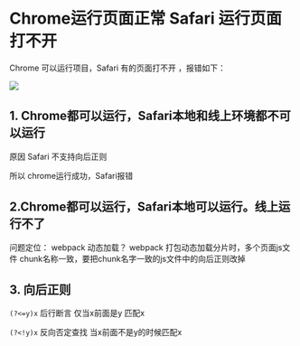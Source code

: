 # Chrome运行页面正常 Safari 运行页面打不开

Chrome 可以运行项目，Safari 有的页面打不开 ，报错如下：

![](https://p3-juejin.byteimg.com/tos-cn-i-k3u1fbpfcp/87d0bfbc0318408b922c42e76cfe5ead~tplv-k3u1fbpfcp-zoom-1.image)

## 1. Chrome都可以运行，Safari本地和线上环境都不可以运行

原因 Safari 不支持向后正则

所以 chrome运行成功，Safari报错

## 2.Chrome都可以运行，Safari本地可以运行。线上运行不了

问题定位： webpack 动态加载？ webpack 打包动态加载分片时，多个页面js文件 chunk名称一致，要把chunk名字一致的js文件中的向后正则改掉

## 3. 向后正则

`(?<=y)x` 后行断言 仅当x前面是y 匹配x

`(?<!y)x` 反向否定查找 当x前面不是y的时候匹配x
